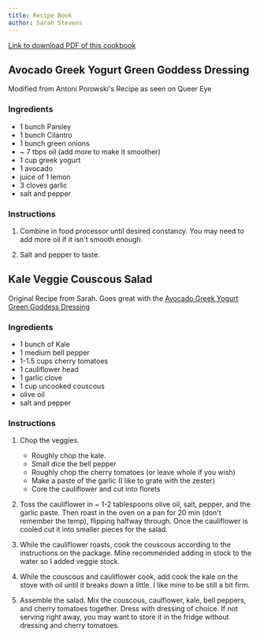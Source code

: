 ```yaml
---
title: Recipe Book
author: Sarah Stevens
---
```


[Link to download PDF of this cookbook](https://github.com/sstevens2/recipes/raw/master/index.pdf)

## Avocado Greek Yogurt Green Goddess Dressing

Modified from Antoni Porowski's Recipe as seen on Queer Eye


### Ingredients
- 1 bunch Parsley
- 1 bunch Cilantro
- 1 bunch green onions
- ~ 7 tbps oil (add more to make it smoother)
- 1 cup greek yogurt
- 1 avocado
- juice of 1 lemon
- 3 cloves garlic
- salt and pepper

### Instructions
1. Combine in food processor until desired constancy. You may need to add more oil if it isn't smooth enough.

2. Salt and pepper to taste.



## Kale Veggie Couscous Salad

Original Recipe from Sarah. Goes great with the [Avocado Greek Yogurt Green Goddess Dressing](#Avocado-Greek-Yogurt-Green-Goddess-Dressing)

### Ingredients 
- 1 bunch of Kale
- 1 medium bell pepper
- 1-1.5 cups cherry tomatoes
- 1 cauliflower head
- 1 garlic clove
- 1 cup uncooked couscous
- olive oil
- salt and pepper

### Instructions
1. Chop the veggies.
	- Roughly chop the kale.
	- Small dice the bell pepper
	- Roughly chop the cherry tomatoes (or leave whole if you wish)
	- Make a paste of the garlic (I like to grate with the zester)
	- Core the cauliflower and cut into florets

2. Toss the cauliflower in ~ 1-2 tablespoons olive oil, salt, pepper, and the garlic paste.  Then roast in the oven on a pan for 20 min (don't remember the temp), flipping halfway through.  Once the cauliflower is cooled cut it into smaller pieces for the salad.

3. While the cauliflower roasts, cook the couscous according to the instructions on the package.  Mine recommended adding in stock to the water so I added veggie stock.

4. While the couscous and cauliflower cook, add cook the kale on the stove with oil until it breaks down a little.  I like mine to be still a bit firm.

5. Assemble the salad.  Mix the couscous, caulflower, kale, bell peppers, and cherry tomatoes together.  Dress with dressing of choice.  If not serving right away, you may want to store it in the fridge without dressing and cherry tomatoes.





